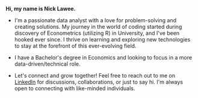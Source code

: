 **Hi, my name is Nick Lawee.**

- I'm a passionate data analyst with a love for problem-solving and creating solutions. My journey in the world of coding started during discovery of Econometrics (utilizing R) in University, and I've been hooked ever since. I thrive on learning and exploring new technologies to stay at the forefront of this ever-evolving field.
  
- I have a Bachelor's degree in Economics and looking to focus in a more data-driven/technical role.

- Let's connect and grow together! Feel free to reach out to me on [LinkedIn](https://www.linkedin.com/in/chan-lawee) for discussions, collaborations, or just to say hi. I'm always open to connecting with like-minded individuals.

<!---
nlawee/nlawee is a ✨ special ✨ repository because its `README.md` (this file) appears on your GitHub profile.
You can click the Preview link to take a look at your changes.
--->
